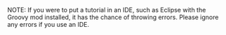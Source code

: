 NOTE: If you were to put a tutorial in an IDE, such as Eclipse with the Groovy mod installed,
it has the chance of throwing errors. Please ignore any errors if you use an IDE.
